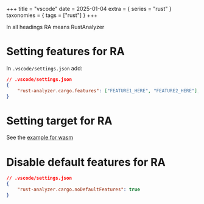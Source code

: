 +++
title = "vscode"
date = 2025-01-04
extra = { series = "rust" }
taxonomies = { tags = ["rust"] }
+++

In all headings RA means RustAnalyzer

# Setting features for RA

In `.vscode/settings.json` add:

```json
// .vscode/settings.json
{    
    "rust-analyzer.cargo.features": ["FEATURE1_HERE", "FEATURE2_HERE"],
}
```

# Setting target for RA

See the [example for wasm](@/rust/wasm.md#switch-the-vscode-extension-to-target-wasm)

# Disable default features for RA

```json
// .vscode/settings.json
{    
    "rust-analyzer.cargo.noDefaultFeatures": true
}
```

